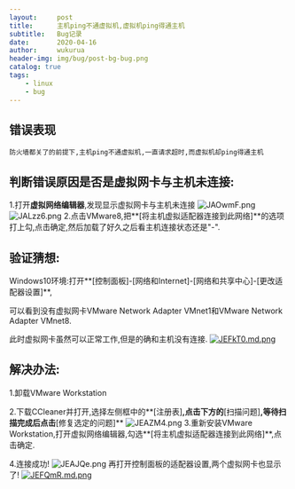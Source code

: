 ```yaml
---
layout:     post
title:      主机ping不通虚拟机,虚拟机ping得通主机
subtitle:   Bug记录
date:       2020-04-16
author:     wukurua
header-img: img/bug/post-bg-bug.png
catalog: true
tags:
    - linux
    - bug
---
```


## 错误表现 ##

`防火墙都关了的前提下,主机ping不通虚拟机,一直请求超时,而虚拟机却ping得通主机`

## 判断错误原因是否是虚拟网卡与主机未连接: ##
1.打开**虚拟网络编辑器**,发现显示虚拟网卡与主机未连接
![JAOwmF.png](https://s1.ax1x.com/2020/04/16/JAOwmF.png)
![JALzz6.png](https://s1.ax1x.com/2020/04/16/JALzz6.png)
2.点击VMware8,把**[将主机虚拟适配器连接到此网络]**的选项打上勾,点击确定,然后加载了好久之后看主机连接状态还是"-".
## 验证猜想: ##
 Windows10环境:打开**[控制面板]-[网络和Internet]-[网络和共享中心]-[更改适配器设置]**,

可以看到没有虚拟网卡VMware Network Adapter VMnet1和VMware Network Adapter VMnet8.

此时虚拟网卡虽然可以正常工作,但是的确和主机没有连接.
[![JEFkT0.md.png](https://s1.ax1x.com/2020/04/16/JEFkT0.md.png)](https://imgchr.com/i/JEFkT0)
## 解决办法: ##
1.卸载VMware Workstation

2.下载CCleaner并打开,选择左侧框中的**[注册表]**,点击下方的**[扫描问题]**,等待扫描完成后点击**[修复选定的问题]**
![JEAZM4.png](https://s1.ax1x.com/2020/04/16/JEAZM4.png)
3.重新安装VMware Workstation,打开虚拟网络编辑器,勾选**[将主机虚拟适配器连接到此网络]**,点击确定.

4.连接成功!
![JEAJQe.png](https://s1.ax1x.com/2020/04/16/JEAJQe.png)
再打开控制面板的适配器设置,两个虚拟网卡也显示了!
[![JEFQmR.md.png](https://s1.ax1x.com/2020/04/16/JEFQmR.md.png)](https://imgchr.com/i/JEFQmR)